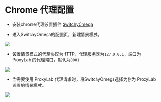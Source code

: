 # Chrome 代理配置

* 安装chrome代理设置插件 [SwitchyOmega](https://chrome.google.com/webstore/detail/proxy-switchyomega/padekgcemlokbadohgkifijomclgjgif?hl=en-US)

* 进入SwitchyOmega的配置页，新建情景模式。
<img src="https://img.yzcdn.cn/public_files/2018/04/18/3af2025858f1142b307a05675e5c5cfa.jpeg" />

* 设置情景模式的代理协议为HTTP，代理服务器为`127.0.0.1`，端口为 ProxyLab 的代理端口，默认为`8001`
<img src="https://img.yzcdn.cn/public_files/2018/04/18/d1477dfc63af195ff8f29af06a09b375.jpeg" />

* 当需要使用 ProxyLab 代理请求时，将SwitchyOmega选择为你为 ProxyLab 设置的情景模式。
<img src="https://img.yzcdn.cn/public_files/2018/04/18/65a7240983698b892dfe69543b3975cb.jpeg" />


## 